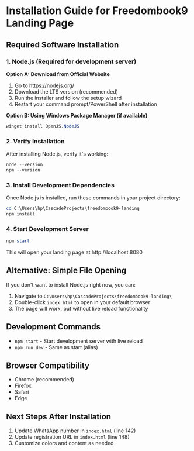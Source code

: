 # Installation Guide for Freedombook9 Landing Page

## Required Software Installation

### 1. Node.js (Required for development server)

**Option A: Download from Official Website**
1. Go to https://nodejs.org/
2. Download the LTS version (recommended)
3. Run the installer and follow the setup wizard
4. Restart your command prompt/PowerShell after installation

**Option B: Using Windows Package Manager (if available)**
```powershell
winget install OpenJS.NodeJS
```

### 2. Verify Installation
After installing Node.js, verify it's working:
```powershell
node --version
npm --version
```

### 3. Install Development Dependencies
Once Node.js is installed, run these commands in your project directory:
```powershell
cd C:\Users\hp\CascadeProjects\freedombook9-landing
npm install
```

### 4. Start Development Server
```powershell
npm start
```
This will open your landing page at http://localhost:8080

## Alternative: Simple File Opening
If you don't want to install Node.js right now, you can:
1. Navigate to `C:\Users\hp\CascadeProjects\freedombook9-landing\`
2. Double-click `index.html` to open in your default browser
3. The page will work, but without live reload functionality

## Development Commands
- `npm start` - Start development server with live reload
- `npm run dev` - Same as start (alias)

## Browser Compatibility
- Chrome (recommended)
- Firefox
- Safari
- Edge

## Next Steps After Installation
1. Update WhatsApp number in `index.html` (line 142)
2. Update registration URL in `index.html` (line 148)
3. Customize colors and content as needed
